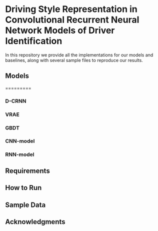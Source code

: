 # Driving Style Representation in Convolutional Recurrent Neural Network Models of Driver Identification

In this repository we provide all the implementations for our models and baselines, along with several sample files to reproduce our results. 

## Models
=========
### D-CRNN

### VRAE

### GBDT

### CNN-model

### RNN-model


## Requirements


## How to Run


## Sample Data


## Acknowledgments 
